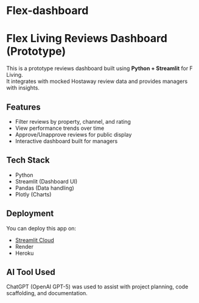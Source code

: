 # Flex-dashboard
# Flex Living Reviews Dashboard (Prototype)

This is a prototype reviews dashboard built using **Python + Streamlit** for F Living.  
It integrates with mocked Hostaway review data and provides managers with insights.

## Features
- Filter reviews by property, channel, and rating
- View performance trends over time
- Approve/Unapprove reviews for public display
- Interactive dashboard built for managers

## Tech Stack
- Python
- Streamlit (Dashboard UI)
- Pandas (Data handling)
- Plotly (Charts)

## Deployment
You can deploy this app on:
- [Streamlit Cloud](https://streamlit.io/cloud)
- Render
- Heroku

## AI Tool Used
ChatGPT (OpenAI GPT-5) was used to assist with project planning, code scaffolding, and documentation.
